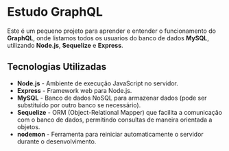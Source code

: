 # Estudo GraphQL

Este é um pequeno projeto para aprender e entender o funcionamento do **GraphQL**, onde listamos todos os usuarios do banco de dados **MySQL**, utilizando **Node.js**, **Sequelize** e **Express**.

## Tecnologias Utilizadas

- **Node.js** - Ambiente de execução JavaScript no servidor.
- **Express** - Framework web para Node.js.
- **MySQL** - Banco de dados NoSQL para armazenar dados (pode ser substituído por outro banco se necessário).
- **Sequelize** - ORM (Object-Relational Mapper) que facilita a comunicação com o banco de dados, permitindo consultas de maneira orientada a objetos.
- **nodemon** - Ferramenta para reiniciar automaticamente o servidor durante o desenvolvimento.
